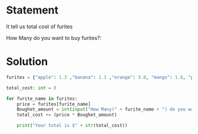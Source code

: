 # Statement 

It tell us total cost of furites 

How Many do you want to buy furites?:

# Solution 

``` python
furites = {"apple": 1.3 ,"banana": 1.1 ,"orange": 3.0, "mango": 1.0, "pinapple": 1.5}

total_cost: int = 0

for furite_name in furites:
    price = furites[furite_name]
    Boughet_amount = int(input("How Many(" + furite_name + ") do you want to buy?: "))
    total_cost += (price * Boughet_amount)

    print("Your total is $" + str(total_cost))
```    